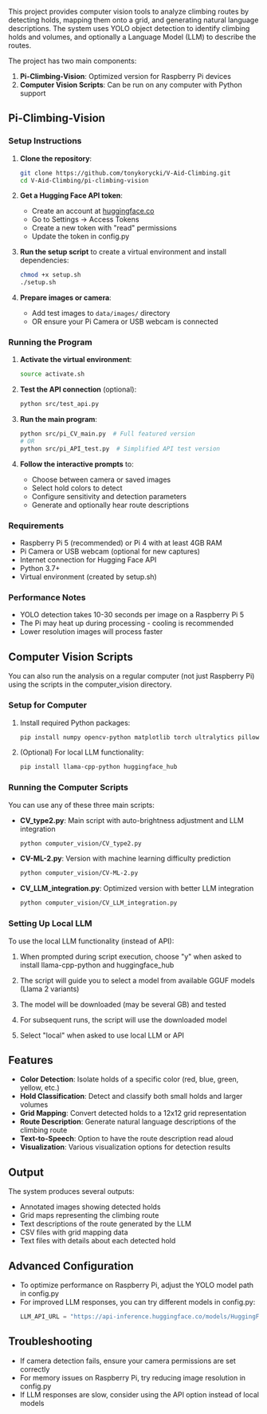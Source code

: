 This project provides computer vision tools to analyze climbing routes by detecting holds, mapping them onto a grid, and generating natural language descriptions. The system uses YOLO object detection to identify climbing holds and volumes, and optionally a Language Model (LLM) to describe the routes.

The project has two main components:
1. **Pi-Climbing-Vision**: Optimized version for Raspberry Pi devices
2. **Computer Vision Scripts**: Can be run on any computer with Python support

## Pi-Climbing-Vision

### Setup Instructions

1. **Clone the repository**:
   ```bash
   git clone https://github.com/tonykorycki/V-Aid-Climbing.git
   cd V-Aid-Climbing/pi-climbing-vision
   ```

2. **Get a Hugging Face API token**:
   - Create an account at [huggingface.co](https://huggingface.co)
   - Go to Settings → Access Tokens
   - Create a new token with "read" permissions
   - Update the token in config.py

3. **Run the setup script** to create a virtual environment and install dependencies:
   ```bash
   chmod +x setup.sh
   ./setup.sh
   ```

4. **Prepare images or camera**:
   - Add test images to `data/images/` directory
   - OR ensure your Pi Camera or USB webcam is connected

### Running the Program

1. **Activate the virtual environment**:
   ```bash
   source activate.sh
   ```

2. **Test the API connection** (optional):
   ```bash
   python src/test_api.py
   ```

3. **Run the main program**:
   ```bash
   python src/pi_CV_main.py  # Full featured version
   # OR
   python src/pi_API_test.py  # Simplified API test version
   ```

4. **Follow the interactive prompts** to:
   - Choose between camera or saved images
   - Select hold colors to detect
   - Configure sensitivity and detection parameters
   - Generate and optionally hear route descriptions

### Requirements

- Raspberry Pi 5 (recommended) or Pi 4 with at least 4GB RAM
- Pi Camera or USB webcam (optional for new captures)
- Internet connection for Hugging Face API
- Python 3.7+
- Virtual environment (created by setup.sh)

### Performance Notes

- YOLO detection takes 10-30 seconds per image on a Raspberry Pi 5
- The Pi may heat up during processing - cooling is recommended
- Lower resolution images will process faster

## Computer Vision Scripts

You can also run the analysis on a regular computer (not just Raspberry Pi) using the scripts in the computer_vision directory.

### Setup for Computer

1. Install required Python packages:
   ```bash
   pip install numpy opencv-python matplotlib torch ultralytics pillow requests huggingface_hub pyttsx3
   ```

2. (Optional) For local LLM functionality:
   ```bash
   pip install llama-cpp-python huggingface_hub
   ```

### Running the Computer Scripts

You can use any of these three main scripts:

- **CV_type2.py**: Main script with auto-brightness adjustment and LLM integration
  ```bash
  python computer_vision/CV_type2.py
  ```

- **CV-ML-2.py**: Version with machine learning difficulty prediction
  ```bash
  python computer_vision/CV-ML-2.py
  ```

- **CV_LLM_integration.py**: Optimized version with better LLM integration
  ```bash
  python computer_vision/CV_LLM_integration.py
  ```

### Setting Up Local LLM

To use the local LLM functionality (instead of API):

1. When prompted during script execution, choose "y" when asked to install llama-cpp-python and huggingface_hub

2. The script will guide you to select a model from available GGUF models (Llama 2 variants)

3. The model will be downloaded (may be several GB) and tested

4. For subsequent runs, the script will use the downloaded model

5. Select "local" when asked to use local LLM or API

## Features

- **Color Detection**: Isolate holds of a specific color (red, blue, green, yellow, etc.)
- **Hold Classification**: Detect and classify both small holds and larger volumes
- **Grid Mapping**: Convert detected holds to a 12x12 grid representation
- **Route Description**: Generate natural language descriptions of the climbing route
- **Text-to-Speech**: Option to have the route description read aloud
- **Visualization**: Various visualization options for detection results

## Output

The system produces several outputs:
- Annotated images showing detected holds
- Grid maps representing the climbing route
- Text descriptions of the route generated by the LLM
- CSV files with grid mapping data
- Text files with details about each detected hold

## Advanced Configuration

- To optimize performance on Raspberry Pi, adjust the YOLO model path in config.py
- For improved LLM responses, you can try different models in config.py:
  ```python
  LLM_API_URL = "https://api-inference.huggingface.co/models/HuggingFaceH4/zephyr-7b-beta"
  ```

## Troubleshooting

- If camera detection fails, ensure your camera permissions are set correctly
- For memory issues on Raspberry Pi, try reducing image resolution in config.py
- If LLM responses are slow, consider using the API option instead of local models